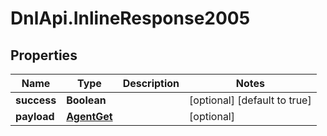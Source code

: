 # DnlApi.InlineResponse2005

## Properties
Name | Type | Description | Notes
------------ | ------------- | ------------- | -------------
**success** | **Boolean** |  | [optional] [default to true]
**payload** | [**AgentGet**](AgentGet.md) |  | [optional] 


